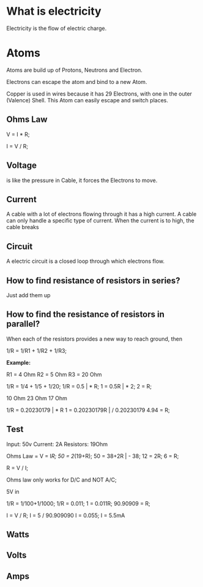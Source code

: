 # What is electricity

Electricity is the flow of electric charge.

# Atoms

Atoms are build up of Protons, Neutrons and Electron.

Electrons can escape the atom and bind to a new Atom.

Copper is used in wires because it has 29 Electrons, with one in the outer (Valence) Shell. This Atom can easily escape and switch places.


## Ohms Law

V = I * R;

I = V / R;

## Voltage
is like the pressure in Cable, it forces the Electrons to move.

## Current
A cable with a lot of electrons flowing through it has a high current.
A cable can only handle a specific type of current.
When the current is to high, the cable breaks

## Circuit
A electric circuit is a closed loop through which electrons flow.

## How to find resistance of resistors in series?
Just add them up

## How to find the resistance of resistors in parallel?

When each of the resistors provides a new way to reach ground, then 

1/R = 1/R1 + 1/R2 + 1/R3;

**Example:**

R1 = 4 Ohm
R2 = 5 Ohm
R3 = 20 Ohm

1/R = 1/4 + 1/5 + 1/20;
1/R = 0.5 | * R;
1 = 0.5R  | * 2;
2 = R;

10 Ohm
23 Ohm
17 Ohm

1/R = 0.20230179 | * R
1 = 0.20230179R  | / 0.20230179
4.94 = R;

## Test

Input: 50v
Current: 2A
Resistors: 19Ohm

Ohms Law = V = I*R;
50 = 2*(19+R);
50 = 38+2R      | - 38;
12 = 2R;
6  = R;

R = V / I;

Ohms law only works for D/C and NOT A/C;

5V in 

1/R = 1/100+1/1000;
1/R = 0.011;
1 = 0.011R;
90.90909 = R;

I = V / R; 
I = 5 / 90.909090
I = 0.055;
I = 5.5mA



## Watts
## Volts
## Amps
